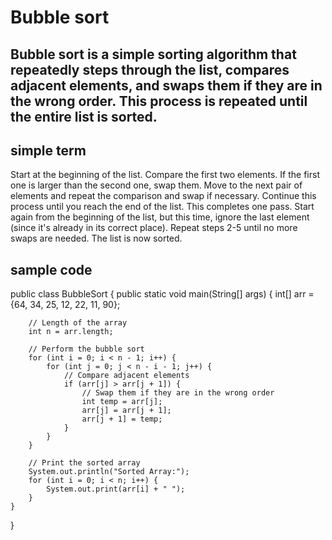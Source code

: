 # Bubble sort 

## Bubble sort is a simple sorting algorithm that repeatedly steps through the list, compares adjacent elements, and swaps them if they are in the wrong order. This process is repeated until the entire list is sorted.

## simple term 
Start at the beginning of the list.
Compare the first two elements. If the first one is larger than the second one, swap them.
Move to the next pair of elements and repeat the comparison and swap if necessary.
Continue this process until you reach the end of the list.
This completes one pass. Start again from the beginning of the list, but this time, ignore the last element (since it's already in its correct place).
Repeat steps 2-5 until no more swaps are needed. The list is now sorted.

## sample code
public class BubbleSort {
    public static void main(String[] args) {
        int[] arr = {64, 34, 25, 12, 22, 11, 90};
        
        // Length of the array
        int n = arr.length;

        // Perform the bubble sort
        for (int i = 0; i < n - 1; i++) {
            for (int j = 0; j < n - i - 1; j++) {
                // Compare adjacent elements
                if (arr[j] > arr[j + 1]) {
                    // Swap them if they are in the wrong order
                    int temp = arr[j];
                    arr[j] = arr[j + 1];
                    arr[j + 1] = temp;
                }
            }
        }

        // Print the sorted array
        System.out.println("Sorted Array:");
        for (int i = 0; i < n; i++) {
            System.out.print(arr[i] + " ");
        }
    }
}
